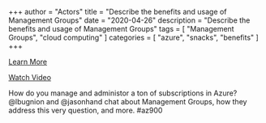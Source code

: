 +++
author = "Actors"
title = "Describe the benefits and usage of Management Groups"
date = "2020-04-26"
description = "Describe the benefits and usage of Management Groups"
tags = [
    "Management Groups",
    "cloud computing"
]
categories = [
    "azure",
    "snacks",
    "benefits"
]
+++

[Learn More](https://docs.microsoft.com/learn/modules/principles-cloud-computing/3c-capex-vs-opex?WT.mc_id=snackable-social-cxa)

[Watch Video](https://twitter.com/i/status/1258411264532901892)

How do you manage and administor a ton of subscriptions in Azure? @lbugnion and @jasonhand chat about Management Groups, how they address this very question, and more. #az900